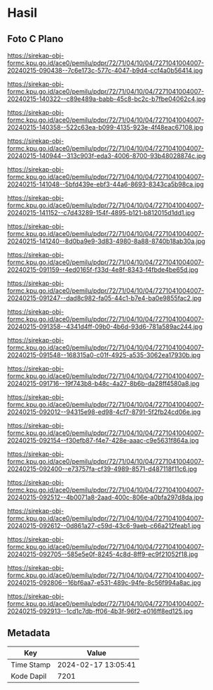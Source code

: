 # Hasil

## Foto C Plano

https://sirekap-obj-formc.kpu.go.id/ace0/pemilu/pdpr/72/71/04/10/04/7271041004007-20240215-090438--7c6e173c-577c-4047-b9d4-ccf4a0b56414.jpg

https://sirekap-obj-formc.kpu.go.id/ace0/pemilu/pdpr/72/71/04/10/04/7271041004007-20240215-140322--c89e489a-babb-45c8-bc2c-b7fbe04062c4.jpg

https://sirekap-obj-formc.kpu.go.id/ace0/pemilu/pdpr/72/71/04/10/04/7271041004007-20240215-140358--522c63ea-b099-4135-923e-4f48eac67108.jpg

https://sirekap-obj-formc.kpu.go.id/ace0/pemilu/pdpr/72/71/04/10/04/7271041004007-20240215-140944--313c903f-eda3-4006-8700-93b48028874c.jpg

https://sirekap-obj-formc.kpu.go.id/ace0/pemilu/pdpr/72/71/04/10/04/7271041004007-20240215-141048--5bfd439e-ebf3-44a6-8693-8343ca5b98ca.jpg

https://sirekap-obj-formc.kpu.go.id/ace0/pemilu/pdpr/72/71/04/10/04/7271041004007-20240215-141152--c7d43289-154f-4895-b121-b812015d1dd1.jpg

https://sirekap-obj-formc.kpu.go.id/ace0/pemilu/pdpr/72/71/04/10/04/7271041004007-20240215-141240--8d0ba9e9-3d83-4980-8a88-8740b18ab30a.jpg

https://sirekap-obj-formc.kpu.go.id/ace0/pemilu/pdpr/72/71/04/10/04/7271041004007-20240215-091159--4ed0165f-f33d-4e8f-8343-f4fbde4be65d.jpg

https://sirekap-obj-formc.kpu.go.id/ace0/pemilu/pdpr/72/71/04/10/04/7271041004007-20240215-091247--dad8c982-fa05-44c1-b7e4-ba0e9855fac2.jpg

https://sirekap-obj-formc.kpu.go.id/ace0/pemilu/pdpr/72/71/04/10/04/7271041004007-20240215-091358--4341d4ff-09b0-4b6d-93d6-781a589ac244.jpg

https://sirekap-obj-formc.kpu.go.id/ace0/pemilu/pdpr/72/71/04/10/04/7271041004007-20240215-091548--168315a0-c01f-4925-a535-3062ea17930b.jpg

https://sirekap-obj-formc.kpu.go.id/ace0/pemilu/pdpr/72/71/04/10/04/7271041004007-20240215-091716--19f743b8-b48c-4a27-8b6b-da28ff4580a8.jpg

https://sirekap-obj-formc.kpu.go.id/ace0/pemilu/pdpr/72/71/04/10/04/7271041004007-20240215-092012--94315e98-ed98-4cf7-8791-5f2fb24cd06e.jpg

https://sirekap-obj-formc.kpu.go.id/ace0/pemilu/pdpr/72/71/04/10/04/7271041004007-20240215-092154--f30efb87-f4e7-428e-aaac-c9e5631f864a.jpg

https://sirekap-obj-formc.kpu.go.id/ace0/pemilu/pdpr/72/71/04/10/04/7271041004007-20240215-092400--e73757fa-cf39-4989-8571-d487118f11c6.jpg

https://sirekap-obj-formc.kpu.go.id/ace0/pemilu/pdpr/72/71/04/10/04/7271041004007-20240215-092512--4b0071a8-2aad-400c-806e-a0bfa297d8da.jpg

https://sirekap-obj-formc.kpu.go.id/ace0/pemilu/pdpr/72/71/04/10/04/7271041004007-20240215-092612--0d861a27-c59d-43c6-9aeb-c66a212feab1.jpg

https://sirekap-obj-formc.kpu.go.id/ace0/pemilu/pdpr/72/71/04/10/04/7271041004007-20240215-092705--585e5e0f-8245-4c8d-8ff9-ec9f21052f18.jpg

https://sirekap-obj-formc.kpu.go.id/ace0/pemilu/pdpr/72/71/04/10/04/7271041004007-20240215-092806--16bf6aa7-e531-489c-94fe-8c56f994a8ac.jpg

https://sirekap-obj-formc.kpu.go.id/ace0/pemilu/pdpr/72/71/04/10/04/7271041004007-20240215-092913--1cd1c7db-ff06-4b3f-96f2-e016ff8ed125.jpg


## Metadata

| Key        | Value               |
| ---------- | ------------------- |
| Time Stamp | 2024-02-17 13:05:41 |
| Kode Dapil | 7201                |



